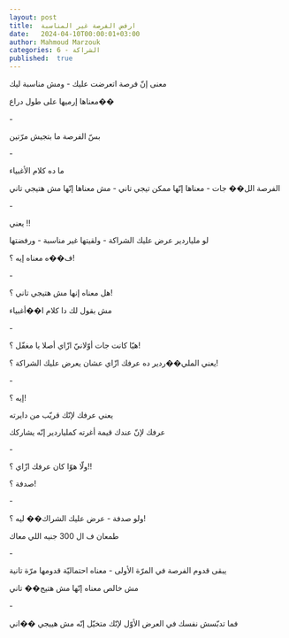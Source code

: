 ```yaml
---
layout: post
title:  ارفض الفرصة غير المناسبة
date:   2024-04-10T00:00:01+03:00
author: Mahmoud Marzouk
categories: 6 - الشراكة
published:  true
---
```

معنى إنّ فرصة اتعرضت عليك - ومش مناسبة ليك

معناها إرميها على طول دراع��

\-

بسّ الفرصة ما بتجيش مرّتين

\-

ما ده كلام الأغبياء

الفرصة الل�� جات - معناها إنّها ممكن تيجي تاني - مش معناها إنّها مش هتيجي
تاني

\-

يعني !!

لو ملياردير عرض عليك الشراكة - ولقيتها غير مناسبة - ورفضتها

ف��ه معناه إيه ؟!

\-

هل معناه إنها مش هتيجي تاني ؟!

مش بقول لك دا كلام ا��أغبياء

\-

هيّا كانت جات أوّلانيّ ازّاي أصلا يا مغفّل ؟!

يعني الملي��ردير ده عرفك ازّاي عشان يعرض عليك الشراكة ؟!

\-

إيه ؟!

يعني عرفك لإنّك قريّب من دايرته

عرفك لإنّ عندك قيمة أغرته كملياردير إنّه يشاركك

\-

ولّا هوّا كان عرفك ازّاي ؟!!

صدفة ؟!

\-

ولو صدفة - عرض عليك الشراك�� ليه ؟!

طمعان ف ال 300 جنيه اللي معاك

\-

يبقى قدوم الفرصة في المرّة الأولى - معناه احتماليّة قدومها مرّة
تانية

مش خالص معناه إنّها مش هتيج�� تاني

\-

فما تدبّسش نفسك في العرض الأوّل لإنّك متخيّل إنّه مش هييجي ��اني
